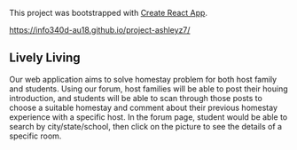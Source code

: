 This project was bootstrapped with [Create React App](https://github.com/facebook/create-react-app).

https://info340d-au18.github.io/project-ashleyz7/

## Lively Living

Our web application aims to solve homestay problem for both host family and students. Using our forum, host families will be able to post their houing introduction, and students will be able to scan through those posts to choose a suitable homestay and comment about their previous homestay experience with a specific host. In the forum page, student would be able to search by city/state/school, then click on the picture to see the details of a specific room.


